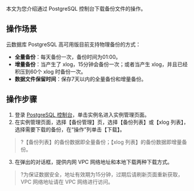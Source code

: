 本文为您介绍通过 PostgreSQL 控制台下载备份文件的操作。

## 操作场景
云数据库 PostgreSQL 高可用版目前支持物理备份的方式：
- **全量备份**：每天备份一次，备份时间为01:00。
- **增量备份**：当产生了 xlog，15分钟会备份一次；或者当产生 xlog，并且已经积压到60个 xlog 时备份一次。
- **数据文件保留时间**：保存7天以内的全量备份和增量备份。


## 操作步骤
1. 登录 [PostgreSQL 控制台](https://console.cloud.tencent.com/pgsql)，单击实例名进入实例管理页面。
2. 在实例管理页面，选择【备份管理】页，选择【备份列表】或【xlog 列表】， 选择需要下载的备份，在“操作”列单击【下载】。
>?【备份列表】的备份数据即全量备份；【xlog 列表】的备份数据即增量备份。
>
3. 在弹出的对话框，提供内网 VPC 网络地址和本地下载两种下载方式。
>?为保证数据安全，地址有效期为15分钟，过期后请刷新页面重新获取，VPC 网络地址请在 VPC 网络进行访问。
>
